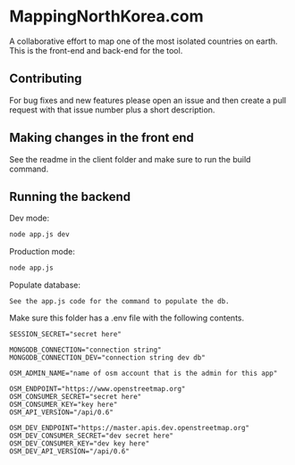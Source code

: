 # MappingNorthKorea.com
A collaborative effort to map one of the most isolated countries on earth. This is the front-end and back-end for the tool.

## Contributing
For bug fixes and new features please open an issue and then create a pull request with that issue number plus a short description.

## Making changes in the front end
See the readme in the client folder and make sure to run the build command.

## Running the backend
Dev mode:
``` bash
node app.js dev
```

Production mode:
``` bash
node app.js
```

Populate database:
```
See the app.js code for the command to populate the db.
```

Make sure this folder has a .env file with the following contents.
```
SESSION_SECRET="secret here"

MONGODB_CONNECTION="connection string"
MONGODB_CONNECTION_DEV="connection string dev db"

OSM_ADMIN_NAME="name of osm account that is the admin for this app"

OSM_ENDPOINT="https://www.openstreetmap.org"
OSM_CONSUMER_SECRET="secret here"
OSM_CONSUMER_KEY="key here"
OSM_API_VERSION="/api/0.6"

OSM_DEV_ENDPOINT="https://master.apis.dev.openstreetmap.org"
OSM_DEV_CONSUMER_SECRET="dev secret here"
OSM_DEV_CONSUMER_KEY="dev key here"
OSM_DEV_API_VERSION="/api/0.6"
```
